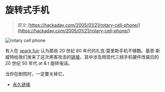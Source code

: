 # 旋转式手机

> 原文:[https://hackaday.com/2005/01/21/rotary-cell-phone/](https://hackaday.com/2005/01/21/rotary-cell-phone/)

![rotary cell phone](../Images/5168a84f3cf1d0223f2ab930c54a3517.png)

有人在 [spark fun](http://www.sparkfun.com/) 认为那些 20 世纪 80 年代的扎克·莫里斯手机不够酷。基思·斯威特给我们发来了这次黑客攻击的[链接](http://www.sparkfun.com/tutorial/Port-O-Rotary/portable-rotary.htm)，其中涉及用现代三频手机硬件改装旧的 20 世纪 50 年代 at & t 旋转电话。

当你在剧院时，一定要关掉它。

*   [永久链接](http://www.sparkfun.com/tutorial/Port-O-Rotary/portable-rotary.htm)